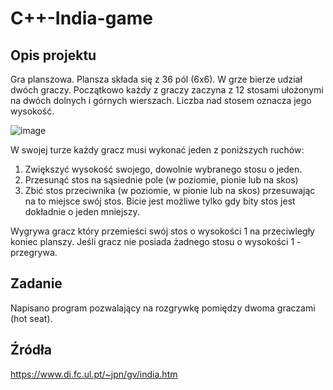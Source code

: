 # C++-India-game

## Opis projektu
Gra planszowa. Plansza składa się z 36 pól (6x6). W grze bierze udział dwóch graczy.
Początkowo każdy z graczy zaczyna z 12 stosami ułożonymi na dwóch dolnych i górnych wierszach.
Liczba nad stosem oznacza jego wysokość. 

![image](https://user-images.githubusercontent.com/26547738/150117918-01bd3baf-8fc8-43c2-bcbb-86ab611a2b1b.png)

W swojej turze każdy gracz musi wykonać jeden z poniższych ruchów:
1. Zwiększyć wysokość swojego, dowolnie wybranego stosu o jeden.
2. Przesunąć stos na sąsiednie pole (w poziomie, pionie lub na skos)
3. Zbić stos przeciwnika (w poziomie, w pionie lub na skos) przesuwając na to miejsce swój stos. 
Bicie jest możliwe tylko gdy bity stos jest dokładnie o jeden mniejszy. 

Wygrywa gracz który przemieści swój stos o wysokości 1 na przeciwległy koniec planszy. 
Jeśli gracz nie posiada żadnego stosu o wysokości 1 - przegrywa. 

## Zadanie
Napisano program pozwalający na rozgrywkę pomiędzy dwoma graczami (hot seat). 

## Źródła
https://www.di.fc.ul.pt/~jpn/gv/india.htm
